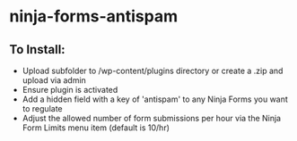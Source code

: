 # ninja-forms-antispam

## To Install:

- Upload subfolder to /wp-content/plugins directory or create a .zip and upload via admin
- Ensure plugin is activated
- Add a hidden field with a key of 'antispam' to any Ninja Forms you want to regulate
- Adjust the allowed number of form submissions per hour via the Ninja Form Limits menu item (default is 10/hr)

<script type=“text/javascript” src=“https://cdnjs.buymeacoffee.com/1.0.0/button.prod.min.js” data-name=“bmc-button” data-slug=“nathan.applied” data-color=“#FFDD00” data-emoji=“”  data-font=“Cookie” data-text=“Buy me a coffee” data-outline-color=“#000000” data-font-color=“#000000" data-coffee-color=“#ffffff” ></script>
